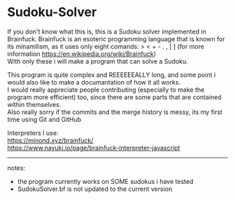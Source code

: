 # Sudoku-Solver
If you don't know what this is, this is a Sudoku solver implemented in Brainfuck. Brainfuck is an esoteric programming language that is known for its minamilism, as it uses only eight comands: > < + - . , \[ \]  (for more information <https://en.wikipedia.org/wiki/Brainfuck>)  
With only these i will make a program that can solve a Sudoku.

This program is quite complex and REEEEEEALLY long, and some point i would also like to make a documantation of how it all works.  
I would really appreciate people contributing (especially to make the program more efficient) too, since there are some parts that are contained within themselves.  
Also really sorry if the commits and the merge history is messy, its my first time using Git and GitHub 

Interpreters I use:  
<https://minond.xyz/brainfuck/>  
<https://www.nayuki.io/page/brainfuck-interpreter-javascript>  

---
  
notes:  
- the program currently works on SOME sudokus i have tested
- SudokuSolver.bf is not updated to the current version
